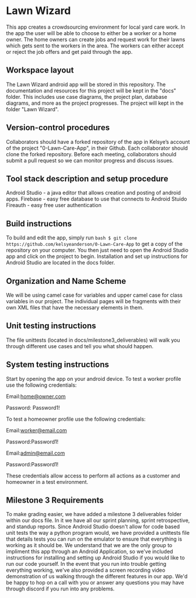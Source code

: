# Lawn Wizard
This app creates a crowdsourcing environment for local yard care work. In the app the user will be able to choose to either be a worker or a home owner. The home owners can create jobs and request work for their lawns which gets sent to the workers in the area. The workers can either accept or reject the job offers and get paid through the app. 

## Workspace layout
The Lawn Wizard android app will be stored in this repository.
The documentation and resources for this project will be kept in the "docs" folder. This includes use case diagrams, the project plan, database diagrams, and more as the project progresses.
The project will kept in the folder "Lawn Wizard".

## Version-control procedures
Collaborators should have a forked repository of the app in Kelsye’s account of the project "0-Lawn-Care-App", in their Github. Each collaborator should clone the forked repository.
Before each meeting, collaborators should submit a pull request so we can monitor progress and discuss issues.

## Tool stack description and setup procedure
Android Studio - a java editor that allows creation and posting of android apps.
Firebase - easy free database to use that connects to Android Stuido
Fireauth - easy free user authentication 

## Build instructions
To build and edit the app, simply run `bash $ git clone https://github.com/kelsyeanderson/0-Lawn-Care-App` to get a copy of the repository on your computer. You then just need to open the Android Studio app and click on the project to begin. Installation and set up instructions for Android Studio are located in the docs folder.

## Organization and Name Scheme
We will be using camel case for variables and upper camel case for class variables in our project. The individual pages will be fragments with their own XML files that have the necessary elements in them. 

## Unit testing instructions
The file unittests (located in docs/milestone3_deliverables) will walk you through different use cases and tell you what should happen.

## System testing instructions
Start by opening the app on your android device.
To test a worker profile use the following credentials:

Email:home@owner.com

Password: Password1!

To test a homeowner profile use the following credentials:

Email:worker@email.com

Password:Password1!

Email:admin@email.com

Password:Password1!

These credentials allow access to perform all actions as a customer and homeowner in a test environment.

## Milestone 3 Requirements
To make grading easier, we have added a milestone 3 deliverables folder within our docs file. In it we have all our sprint planning, sprint retrospective, and standup reports. Since Android Studio doesn't allow for code based unit tests the way a python program would, we have provided a unittests file that details tests you can run on the emulator to ensure that everything is working as it should be. We understand that we are the only group to impliment this app through an Android Application, so we've included instructions for installing and setting up Android Studio if you would like to run our code yourself. In the event that you run into trouble getting everything working, we've also provided a screen recording video demonstration of us walking through the different features in our app. We'd be happy to hop on a call with you or answer any questions you may have through discord if you run into any problems.


